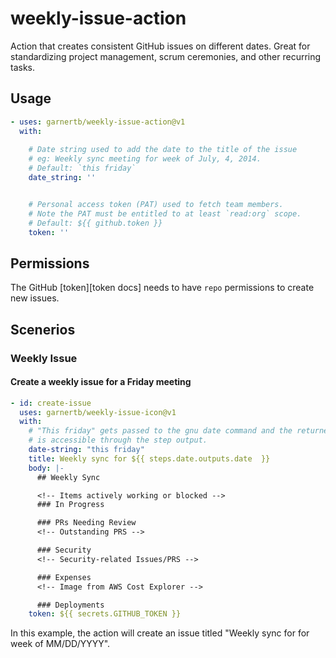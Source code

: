 # weekly-issue-action

Action that creates consistent GitHub issues on different dates.  Great for standardizing project management,
scrum ceremonies, and other recurring tasks.

## Usage

```yaml
- uses: garnertb/weekly-issue-action@v1
  with:
  
    # Date string used to add the date to the title of the issue
    # eg: Weekly sync meeting for week of July, 4, 2014.
    # Default: `this friday`
    date_string: ''


    # Personal access token (PAT) used to fetch team members. 
    # Note the PAT must be entitled to at least `read:org` scope.
    # Default: ${{ github.token }}
    token: ''
```

## Permissions

The GitHub [token][token docs] needs to have `repo` permissions to create new issues.

## Scenerios

### Weekly Issue

#### Create a weekly issue for a Friday meeting

```yaml
- id: create-issue
  uses: garnertb/weekly-issue-icon@v1
  with:
    # "This friday" gets passed to the gnu date command and the returned date 
    # is accessible through the step output.
    date-string: "this friday"
    title: Weekly sync for ${{ steps.date.outputs.date  }}
    body: |- 
      ## Weekly Sync

      <!-- Items actively working or blocked -->
      ### In Progress

      ### PRs Needing Review
      <!-- Outstanding PRS -->

      ### Security
      <!-- Security-related Issues/PRS -->

      ### Expenses
      <!-- Image from AWS Cost Explorer -->

      ### Deployments
    token: ${{ secrets.GITHUB_TOKEN }}
```

In this example, the action will create an issue titled "Weekly sync for for week of MM/DD/YYYY".
